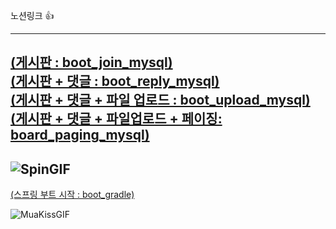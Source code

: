 노션링크 👍

------------------------------------------------------------------------------------------
[(게시판 : boot_join_mysql)](https://quiver-barracuda-304.notion.site/boot_join_mysql-1dd35a8e288180efab1fe74a01ac26f9?pvs=4)<br>
[(게시판 + 댓글 : boot_reply_mysql)](https://quiver-barracuda-304.notion.site/boot_reply_mysql-1dd35a8e288180738b3ec805c97aa974?pvs=4)<br>
[(게시판 + 댓글 + 파일 업로드 : boot_upload_mysql)](https://quiver-barracuda-304.notion.site/board_upload_mysql-1de35a8e288181ce8129c5ad9d4f85cc?pvs=4)<br>
[(게시판 + 댓글 + 파일업로드 + 페이징: board_paging_mysql)](https://quiver-barracuda-304.notion.site/board_paging_mysql-1e035a8e28818017a4e1ffaecb86c8a4?pvs=4)<br>
----------------------------------------------------------------------------------------------
![SpinGIF](https://github.com/user-attachments/assets/6654e3b7-26ff-48bc-bdf0-f498baa0732d)<br>
------------------------------------------------------------------------------------------------
[(스프링 부트 시작 : boot_gradle)](https://quiver-barracuda-304.notion.site/gradle-boot_gradle_250418-1d835a8e288180578e1edbd2e59f0ecf?pvs=4)<br>

![MuaKissGIF](https://github.com/user-attachments/assets/3fe7e255-a2ec-4c40-9e66-bd300ca801c6)

